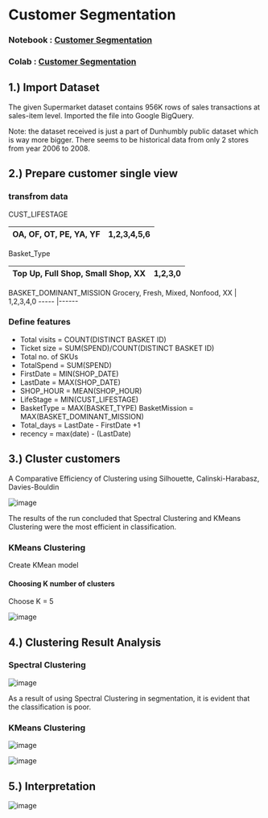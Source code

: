 # Customer Segmentation
### Notebook : [Customer Segmentation](https://github.com/panita10/BADS7105-CRM-Analytics/blob/main/Assignment02%20-%20Customer%20Segmentation/Customer_Segmentation.ipynb)
### Colab : [Customer Segmentation](https://colab.research.google.com/drive/17CNEbF4wfwOvCbAFujzRTbfh-ytAOg2f#scrollTo=hKbiMRhGmKz2)

## 1.) Import Dataset
The given Supermarket dataset contains 956K rows of sales transactions at sales-item level. Imported the file into Google BigQuery.

Note: the dataset received is just a part of Dunhumbly public dataset which is way more bigger. There seems to be historical data from only 2 stores from year 2006 to 2008.

## 2.) Prepare customer single view
### transfrom data
CUST_LIFESTAGE

OA, OF, OT, PE, YA, YF | 1,2,3,4,5,6
----- |------


Basket_Type

Top Up, Full Shop, Small Shop, XX	| 1,2,3,0
---- | ----


BASKET_DOMINANT_MISSION
Grocery, Fresh, Mixed, Nonfood, XX | 1,2,3,4,0
----- |------

### Define features
* Total visits = COUNT(DISTINCT BASKET ID)
* Ticket size = SUM(SPEND)/COUNT(DISTINCT BASKET ID)
* Total no. of SKUs
* TotalSpend = SUM(SPEND)
* FirstDate = MIN(SHOP_DATE)
* LastDate = MAX(SHOP_DATE)
* SHOP_HOUR = MEAN(SHOP_HOUR)
* LifeStage = MIN(CUST_LIFESTAGE)
* BasketType = MAX(BASKET_TYPE) BasketMission = MAX(BASKET_DOMINANT_MISSION)
* Total_days = LastDate - FirstDate +1
* recency = max(date) - (LastDate)

## 3.) Cluster customers
A Comparative Efficiency of Clustering using Silhouette, Calinski-Harabasz, Davies-Bouldin

![image](https://user-images.githubusercontent.com/92771399/147724184-832d8fec-0a53-495e-b0c1-c9255166d383.png)

The results of the run concluded that Spectral Clustering and KMeans Clustering were the most efficient in classification.

### KMeans Clustering
Create KMean model

#### Choosing K number of clusters
Choose K = 5

![image](https://user-images.githubusercontent.com/92771399/147724269-bccf96f2-e28d-489b-9b8d-3ebec6c6b61a.png)

## 4.) Clustering Result Analysis
### Spectral Clustering

![image](https://user-images.githubusercontent.com/92771399/147724319-596259b9-7ff4-44e0-9c2a-c59ecfa32acf.png)

As a result of using Spectral Clustering in segmentation, it is evident that the classification is poor.

### KMeans Clustering

![image](https://user-images.githubusercontent.com/92771399/147724363-5e897fa8-dcf1-4af8-93db-9ab19197b9d9.png)

![image](https://user-images.githubusercontent.com/92771399/147724384-fa179049-87cc-4c4b-8666-62bb6a59d699.png)

## 5.) Interpretation
![image](https://user-images.githubusercontent.com/92771399/147724420-3eab522f-3c01-453b-af2f-7fb508c0980d.png)


